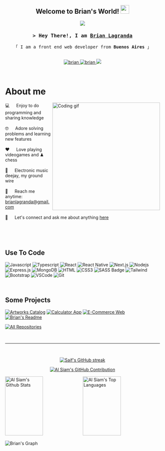 
<h2 align="center">
   Welcome to Brian's World!
  <img src="https://media.giphy.com/media/hvRJCLFzcasrR4ia7z/giphy.gif" width="28">
</h2>

<p align="center">
  <a href="https://github.com/brianlagranda"><img src="https://readme-typing-svg.herokuapp.com/?lines=Self%20Taught%20Programmer;Front%20End%20Developer;1%2B%20years%20of%20coding%20experience;Always%20learning%20new%20things&center=true&width=408&height=45"></a>
</p>


<!-- Intro  -->
<h3 align="center">
        <samp>&gt; Hey There!, I am
                <b><a target="_blank" href="https://brianlagranda-portfolio.vercel.app/">Brian Lagranda</a></b>
        </samp>
</h3>


<p align="center"> 
  <samp>
    「 I am a front end web developer from <b>Buenos Aires</b> 」
    <br>
    <br>
  </samp>
</p>

<p align="center">
 <a href="https://brianlagranda-portfolio.vercel.app/" target="blank">
  <img src="https://img.shields.io/badge/Website-DC143C?style=for-the-badge&logo=medium&logoColor=white" alt="brian" />
 </a>
 <a href="https://www.linkedin.com/in/brianlagranda/" target="_blank">
  <img src="https://img.shields.io/badge/LinkedIn-0077B5?style=for-the-badge&logo=linkedin&logoColor=white" alt="brian"/>
 </a>
 <a href="https://twitter.com/BrianDvlpr" target="_blank">
  <img src="https://img.shields.io/badge/Twitter-1DA1F2?style=for-the-badge&logo=twitter&logoColor=white" />
 </a>
</p>
<br />

<!-- About Section -->
 # About me
 
<p>
 <img align="right" width="350" src="/assets/programmer.gif" alt="Coding gif" />
  
 💻 &emsp; Enjoy to do programming and sharing knowledge <br/><br/>
 🤓 &emsp; Adore solving problems and learning new features <br/><br/>
 ❤️ &emsp; Love playing videogames and ♟ chess <br/><br/>
 🎵 &emsp; Electronic music deejay, my ground wire <br/><br/>
 📧 &emsp; Reach me anytime: brianlagranda@gmail.com <br/><br/>
 💬 &emsp; Let's connect and ask me about anything [here](https://www.linkedin.com/in/brianlagranda/)

</p>

<br/>
<br/>
<br/>

## Use To Code

![Javascript](https://img.shields.io/badge/Javascript-F0DB4F?style=for-the-badge&labelColor=black&logo=javascript&logoColor=F0DB4F)
![Typescript](https://img.shields.io/badge/Typescript-007acc?style=for-the-badge&labelColor=black&logo=typescript&logoColor=007acc)
![React](https://img.shields.io/badge/-React-61DBFB?style=for-the-badge&labelColor=black&logo=react&logoColor=61DBFB)
![React Native](https://img.shields.io/badge/React_Native-20232A?style=for-the-badge&logo=react&logoColor=61DAFB)
![Next.js](https://img.shields.io/badge/next.js-000000?style=for-the-badge&logo=nextdotjs&logoColor=white)
![Nodejs](https://img.shields.io/badge/Nodejs-3C873A?style=for-the-badge&labelColor=black&logo=node.js&logoColor=3C873A)
![Express.js](https://img.shields.io/badge/Express.js-000000?style=for-the-badge&logo=express&logoColor=white)
![MongoDB](https://img.shields.io/badge/MongoDB-4EA94B?style=for-the-badge&logo=mongodb&logoColor=white)
![HTML](https://img.shields.io/badge/HTML5-E34F26?style=for-the-badge&logo=html5&logoColor=white)
![CSS3](https://img.shields.io/badge/CSS3-1572B6?style=for-the-badge&logo=css3&logoColor=white)
![SASS Badge](https://img.shields.io/badge/Sass-CC6699?style=for-the-badge&logo=sass&logoColor=white)
![Tailwind](https://img.shields.io/badge/Tailwind_CSS-092749?style=for-the-badge&logo=tailwindcss&logoColor=06B6D4&labelColor=000000)
![Bootstrap](https://img.shields.io/badge/Bootstrap-563D7C?style=for-the-badge&logo=bootstrap&logoColor=white)
![VSCode](https://img.shields.io/badge/Visual_Studio-0078d7?style=for-the-badge&logo=visual%20studio&logoColor=white)
![Git](https://img.shields.io/badge/Git-F05032?style=for-the-badge&logo=git&logoColor=white)

<br/>

## Some Projects
[![Artworks Catalog](https://github-readme-stats.vercel.app/api/pin/?username=brianlagranda&repo=artworkscatalog&border_color=7F3FBF&bg_color=0D1117&title_color=C9D1D9&text_color=8B949E&icon_color=7F3FBF)](https://github.com/brianlagranda/artworkscatalog)
[![Calculator App](https://github-readme-stats.vercel.app/api/pin/?username=brianlagranda&repo=calculator&border_color=7F3FBF&bg_color=0D1117&title_color=C9D1D9&text_color=8B949E&icon_color=7F3FBF)](https://github.com/brianlagranda/calculator)
[![E-Commerce Web](https://github-readme-stats.vercel.app/api/pin/?username=brianlagranda&repo=tecnological&border_color=7F3FBF&bg_color=0D1117&title_color=C9D1D9&text_color=8B949E&icon_color=7F3FBF)](https://github.com/brianlagranda/tecnological)
[![Brian's Readme](https://github-readme-stats.vercel.app/api/pin/?username=brianlagranda&repo=brianlagranda&border_color=7F3FBF&bg_color=0D1117&title_color=C9D1D9&text_color=8B949E&icon_color=7F3FBF)](https://github.com/brianlagranda/brianlagranda)

<p align="left">
  <a href="https://github.com/brianlagranda?tab=repositories" target="_blank"><img alt="All Repositories" title="All Repositories" src="https://img.shields.io/badge/-All%20Repos-2962FF?style=for-the-badge&logo=koding&logoColor=white"/></a>
</p>

<br/>
<hr/>
<br/>

<p align="center">
  <a href="https://github.com/brianlagranda">
    <img src="https://github-readme-streak-stats.herokuapp.com/?user=brianlagranda&theme=radical&border=7F3FBF&background=0D1117" alt="Saif's GitHub streak"/>
  </a>
</p>

<p align="center">
  <a href="https://github.com/brianlagranda">
    <img src="https://github-profile-summary-cards.vercel.app/api/cards/profile-details?username=brianlagranda&theme=radical" alt="Al Siam's GitHub Contribution"/>
  </a>
</p>

<a> 
    <a href="https://github.com/brianlagranda"><img alt="Al Siam's Github Stats" src="https://denvercoder1-github-readme-stats.vercel.app/api?username=brianlagranda&show_icons=true&count_private=true&theme=react&border_color=7F3FBF&bg_color=0D1117&title_color=F85D7F&icon_color=F8D866" height="192px" width="49.5%"/></a>
  <a href="https://github.com/brianlagranda"><img alt="Al Siam's Top Languages" src="https://denvercoder1-github-readme-stats.vercel.app/api/top-langs/?username=brianlagranda&langs_count=8&layout=compact&theme=react&border_color=7F3FBF&bg_color=0D1117&title_color=F85D7F&icon_color=F8D866" height="192px" width="49.5%"/></a>
  <br/>
</a>


![Brian's Graph](https://github-readme-activity-graph.vercel.app/graph?username=brianlagranda&custom_title=Brian%20%27s%20GitHub%20Activity%20Graph&bg_color=0D1117&color=7F3FBF&line=7F3FBF&point=7F3FBF&area_color=FFFFFF&title_color=FFFFFF&area=)
